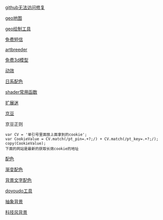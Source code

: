 [github无法访问修复](https://github.com/Mario739880760/website_document/blob/main/fun_to_getin_github.md)

[geo地图](http://datav.aliyun.com/tools/atlas/)

[geo绘制工具](http://geojson.io/#map=4/26.51/-78.27)

[免费短信](https://www.materialtools.com/SMSContent/1)

[artbreeder](https://www.artbreeder.com/create)

[免费3d模型](https://free3d.com/)

[动效](https://techbrood.com/?o=vote%20DESC&q=)

[日系配色](https://nipponcolors.com/)

[shader常用函数](https://www.cnblogs.com/gonghongmiao/p/10214387.html)

[扩展迷](https://www.extfans.com/)

[京豆](https://bean.m.jd.com/)

京豆正则

```
var CV = '单引号里面放上面拿到的cookie';
var CookieValue = CV.match(/pt_pin=.+?;/) + CV.match(/pt_key=.+?;/);
copy(CookieValue);
下面的网站是最新的获取长效cookie的地址
```

[配色](https://hexpalette.com/)

[渐变配色](https://colorsinspo.com/)

[背景文字配色](https://colorable.jxnblk.com/)

[doyoudo工具](https://www.doyoudo.com/tools)

[抽象背景](https://openbackgrounds.com/)

[科技风背景](https://freellustrations.com/)
